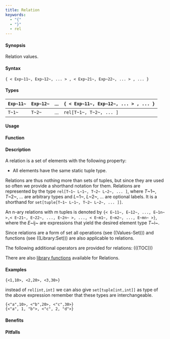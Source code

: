 ```yaml
---
title: Relation
keywords:
  - "{"
  - "}"
  - rel
---
```


#### Synopsis

Relation values.

#### Syntax

`{ < Exp~11~, Exp~12~, ... > , < Exp~21~, Exp~22~, ... > , ... }`

#### Types


| `Exp~11~` |  `Exp~12~` |  ...  | `{ < Exp~11~, Exp~12~, ... > , ... }`   |
| --- | --- | --- | --- |
| `T~1~`    |    `T~2~`  |  ...  |  `rel[T~1~, T~2~, ... ]`               |


#### Usage

#### Function

#### Description

A relation is a set of elements with the following property:

*  All elements have the same static tuple type.


Relations are thus nothing more than sets of tuples, but since they are used so often we provide a shorthand notation for them.
Relations are represented by the type `rel[T~1~ L~1~, T~2~ L~2~, ... ]`, where _T_~1~, _T_~2~, ... are arbitrary types and
_L_~1~, _L_~2~, ... are optional labels. It is a shorthand for `set[tuple[T~1~ L~1~, T~2~ L~2~, ... ]]`.

An n-ary relations with m tuples is denoted by
 `{< E~11~, E~12~, ..., E~1n~ >,< E~21~, E~22~, ..., E~2n~ >, ..., < E~m1~, E~m2~, ..., E~mn~ >}`, 
where the _E_~ij~ are expressions that yield the desired element type _T_~i~.

Since relations are a form of set all operations (see ((Values-Set))) and functions
(see ((Library:Set))) are also applicable to relations.

The following additional operators are provided for relations:
(((TOC)))

There are also [library functions]((Library:Relation)) available for Relations.


#### Examples

```rascal-shell
{<1,10>, <2,20>, <3,30>}
```
instead of `rel[int,int]` we can also give `set[tuple[int,int]]` as type of the above expression
remember that these types are interchangeable.
```rascal-shell,continue
{<"a",10>, <"b",20>, <"c",30>}
{<"a", 1, "b">, <"c", 2, "d">}
```

#### Benefits

#### Pitfalls

